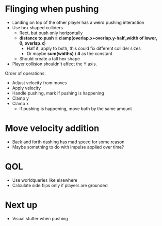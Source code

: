 # Flinging when pushing
- Landing on top of the other player has a weird pushing interaction
- Use hex shaped colliders
  - Rect, but push only horizontally
  - **distance to push = clamp(overlap.x+overlap.y-half_width of lower, 0, overlap.x)**
    - Half it, apply to both, this could fix different collider sizes
    - Or maybe **sum(widths) / 4** as the constant
  - Should create a tall hex shape
- Player collision shouldn't affect the Y axis.

Order of operations:
- Adjust velocity from moves
- Apply velocity
- Handle pushing, mark if pushing is happening
- Clamp y
- Clamp x
  - If pushing is happening, move both by the same amount

# Move velocity addition
- Back and forth dashing has mad speed for some reason
- Maybe something to do with impulse applied over time?

# QOL
- Use worldqueries like elsewhere
- Calculate side flips only if players are grounded

# Next up
- Visual stutter when pushing
